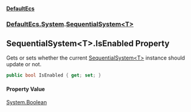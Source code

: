 #### [DefaultEcs](./index.md 'index')
### [DefaultEcs.System](./DefaultEcs-System.md 'DefaultEcs.System').[SequentialSystem&lt;T&gt;](./DefaultEcs-System-SequentialSystem-T-.md 'DefaultEcs.System.SequentialSystem&lt;T&gt;')
## SequentialSystem&lt;T&gt;.IsEnabled Property
Gets or sets whether the current [SequentialSystem&lt;T&gt;](./DefaultEcs-System-SequentialSystem-T-.md 'DefaultEcs.System.SequentialSystem&lt;T&gt;') instance should update or not.  
```csharp
public bool IsEnabled { get; set; }
```
#### Property Value
[System.Boolean](https://docs.microsoft.com/en-us/dotnet/api/System.Boolean 'System.Boolean')  
